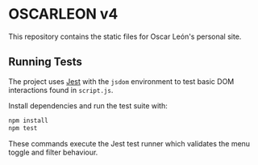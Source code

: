 # OSCARLEON v4

This repository contains the static files for Oscar León's personal site.

## Running Tests

The project uses [Jest](https://jestjs.io/) with the `jsdom` environment to test
basic DOM interactions found in `script.js`.

Install dependencies and run the test suite with:

```bash
npm install
npm test
```

These commands execute the Jest test runner which validates the menu toggle and
filter behaviour.
